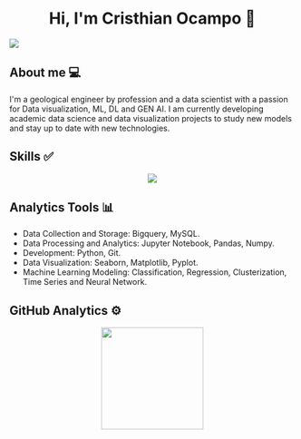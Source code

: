 <div align="center">
<h1 align="center">Hi, I'm Cristhian Ocampo 👋</h1>
</div>

</a>
<a href="https://www.datascienceportfol.io/CristhianCO" target="_blank">
<img src="https://datasciencecc.s3.us-east-2.amazonaws.com/Data.png">
</a>

## About me  💻
I'm a geological engineer by profession and a data scientist with a passion for Data visualization, ML, DL and GEN AI. 
I am currently developing academic data science and data visualization projects to study new models and stay up to date with new technologies.

## Skills ✅
<p align="center">
  <a href="https://skillicons.dev">
    <img src="https://skillicons.dev/icons?i=git,github,anaconda,aws,mysql,py,sklearn,tensorflow,wordpress, " />
  </a>
</p>

## Analytics Tools 📊
- Data Collection and Storage: Bigquery, MySQL.
- Data Processing and Analytics: Jupyter Notebook, Pandas, Numpy.
- Development: Python, Git.
- Data Visualization: Seaborn, Matplotlib, Pyplot.
- Machine Learning Modeling: Classification, Regression, Clusterization, Time Series and Neural Network.

## GitHub Analytics ⚙️

<p align="center">
<a href="https://github.com/CCOcampo">
  <img height="180em" src="https://github-readme-stats-eight-theta.vercel.app/api?username=CCOcampo&show_icons=true&theme=algolia&include_all_commits=true&count_private=true"/>
</a>
</p>
